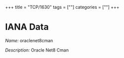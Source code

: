 +++
title = "TCP/1630"
tags = [""]
categories = [""]
+++

# IANA Data

_Name:_ oraclenet8cman

_Description:_ Oracle Net8 Cman

